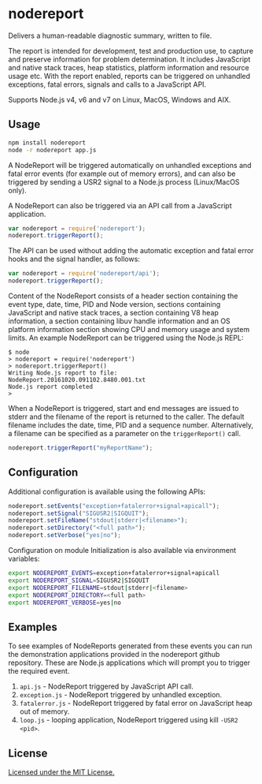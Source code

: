 # nodereport

Delivers a human-readable diagnostic summary, written to file.

The report is intended for development, test and production
use, to capture and preserve information for problem determination.
It includes JavaScript and native stack traces, heap statistics,
platform information and resource usage etc. With the report enabled,
reports can be triggered on unhandled exceptions, fatal errors, signals
and calls to a JavaScript API.

Supports Node.js v4, v6 and v7 on Linux, MacOS, Windows and AIX.

## Usage

```bash
npm install nodereport
node -r nodereport app.js
```
A NodeReport will be triggered automatically on unhandled exceptions and fatal
error events (for example out of memory errors), and can also be triggered
by sending a USR2 signal to a Node.js process (Linux/MacOS only).

A NodeReport can also be triggered via an API call from a JavaScript
application.

```js
var nodereport = require('nodereport');
nodereport.triggerReport();
```
The API can be used without adding the automatic exception and fatal error
hooks and the signal handler, as follows:

```js
var nodereport = require('nodereport/api');
nodereport.triggerReport();
```

Content of the NodeReport consists of a header section containing the event
type, date, time, PID and Node version, sections containing JavaScript and
native stack traces, a section containing V8 heap information, a section
containing libuv handle information and an OS platform information section
showing CPU and memory usage and system limits. An example NodeReport can be
triggered using the Node.js REPL:

```
$ node
> nodereport = require('nodereport')
> nodereport.triggerReport()
Writing Node.js report to file: NodeReport.20161020.091102.8480.001.txt
Node.js report completed
>
```

When a NodeReport is triggered, start and end messages are issued to stderr
and the filename of the report is returned to the caller. The default filename
includes the date, time, PID and a sequence number. Alternatively, a filename
can be specified as a parameter on the `triggerReport()` call.

```js
nodereport.triggerReport("myReportName");
```

## Configuration

Additional configuration is available using the following APIs:

```js
nodereport.setEvents("exception+fatalerror+signal+apicall");
nodereport.setSignal("SIGUSR2|SIGQUIT");
nodereport.setFileName("stdout|stderr|<filename>");
nodereport.setDirectory("<full path>");
nodereport.setVerbose("yes|no");
```

Configuration on module Initialization is also available via environment variables:

```bash
export NODEREPORT_EVENTS=exception+fatalerror+signal+apicall
export NODEREPORT_SIGNAL=SIGUSR2|SIGQUIT
export NODEREPORT_FILENAME=stdout|stderr|<filename>
export NODEREPORT_DIRECTORY=<full path>
export NODEREPORT_VERBOSE=yes|no
```

## Examples

To see examples of NodeReports generated from these events you can run the
demonstration applications provided in the nodereport github repository. These are
Node.js applications which will prompt you to trigger the required event.

1. `api.js` - NodeReport triggered by JavaScript API call.
2. `exception.js` - NodeReport triggered by unhandled exception.
3. `fatalerror.js` - NodeReport triggered by fatal error on JavaScript heap out of memory.
4. `loop.js` - looping application, NodeReport triggered using kill `-USR2 <pid>`.

## License

[Licensed under the MIT License.](LICENSE.md)
